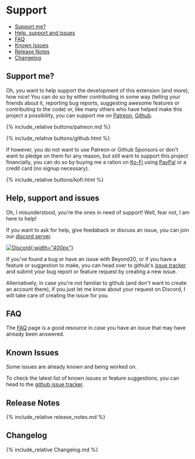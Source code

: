 # Support 


* [Support me?](#support-me)
* [Help, support and issues](#help-support-and-issues)
* [FAQ](/faq)
* [Known Issues](#known-issues)
* [Release Notes](#release-notes)
* [Changelog](#changelog)

## Support me?

Oh, you want to help support the development of this extension (and more), how nice! You can do so by either contributing in some way (telling your friends about it, reporting bug reports, suggesting awesome features or contributing to the code) or, like many others who have helped make this project a possibility, you can support me on [Patreon](https://patreon.com/kakaroto), [Github](https://github.com/sponsors/kakaroto).

{% include_relative buttons/patreon.md %}

{% include_relative buttons/github.html %}

If however, you do not want to use Patreon or Github Sponsors or don't want to pledge on them for any reason, but still want to support this project financially, you can do so by buying me a ration on [Ko-Fi](https://ko-fi.com/kakaroto) using [PayPal](https://paypal.me/KaKaRoTo) or a credit card (no signup necessary).

{% include_relative buttons/kofi.html %}

## Help, support and issues

Oh, I misunderstood, you're the ones in need of support! Well, fear not, I am here to help!

If you want to ask for help, give feedaback or discuss an issue, you can join our [discord server](https://discord.gg/ZAasSVS).

[![Discord](https://discordapp.com/assets/fc0b01fe10a0b8c602fb0106d8189d9b.png){:width="400px"}](https://discord.gg/ZAasSVS)

If you've found a bug or have an issue with Beyond20, or if you have a feature or suggestion to make, you can head over to github's [issue tracker](https://github.com/kakaroto/Beyond20/issues) and submit your bug report or feature request by creating a new issue. 

Alternatively, in case you're not familiar to github (and don't want to create an account there), if you just let me know about your request on Discord, I will take care of creating the issue for you.

## FAQ

The [FAQ](faq) page is a good resource in case you have an issue that may have already been answered.

## Known Issues

Some issues are already known and being worked on.

To check the latest list of known issues or feature suggestions, you can head to the [github issue tracker](https://github.com/kakaroto/Beyond20/issues).

## Release Notes

{% include_relative release_notes.md %}

## Changelog

{% include_relative Changelog.md %}

